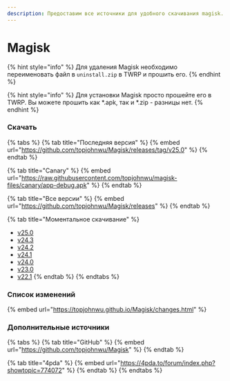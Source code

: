 ```yaml
---
description: Предоставим все источники для удобного скачивания magisk.
---
```


# Magisk

{% hint style="info" %}
Для удаления Magisk необходимо переименовать файл в `uninstall.zip` в TWRP и прошить его.
{% endhint %}

{% hint style="info" %}
Для установки Magisk просто прошейте его в TWRP. Вы можете прошить как \*.apk, так и \*.zip - разницы нет.
{% endhint %}



### Скачать

{% tabs %}
{% tab title="Последняя версия" %}
{% embed url="https://github.com/topjohnwu/Magisk/releases/tag/v25.0" %}
{% endtab %}

{% tab title="Canary" %}
{% embed url="https://raw.githubusercontent.com/topjohnwu/magisk-files/canary/app-debug.apk" %}
{% endtab %}

{% tab title="Все версии" %}
{% embed url="https://github.com/topjohnwu/Magisk/releases" %}
{% endtab %}

{% tab title="Моментальное скачивание" %}
* [v25.0](https://github.com/topjohnwu/Magisk/releases/download/v25.0/Magisk-v25.0.apk)
* [v24.3](https://github.com/topjohnwu/Magisk/releases/download/v24.3/Magisk-v24.3.apk)
* [v24.2](https://github.com/topjohnwu/Magisk/releases/download/v24.2/Magisk-v24.2.apk)
* [v24.1](https://github.com/topjohnwu/Magisk/releases/download/v24.1/Magisk-v24.1.apk)
* [v24.0](https://github.com/topjohnwu/Magisk/releases/download/v24.0/Magisk-v24.0.apk)
* [v23.0](https://github.com/topjohnwu/Magisk/releases/download/v23.0/Magisk-v23.0.apk)
* [v22.1](https://github.com/topjohnwu/Magisk/releases/download/v22.1/Magisk-v22.1.apk)
{% endtab %}
{% endtabs %}



### Список изменений

{% embed url="https://topjohnwu.github.io/Magisk/changes.html" %}



### Дополнительные источники

{% tabs %}
{% tab title="GitHub" %}
{% embed url="https://github.com/topjohnwu/Magisk" %}
{% endtab %}

{% tab title="4pda" %}
{% embed url="https://4pda.to/forum/index.php?showtopic=774072" %}
{% endtab %}
{% endtabs %}
